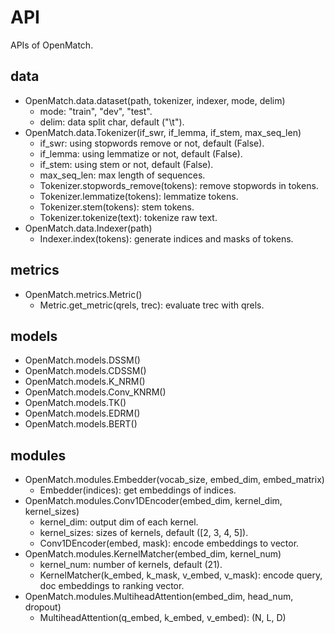 # API
APIs of OpenMatch.

## data
* OpenMatch.data.dataset(path, tokenizer, indexer, mode, delim)
    * mode: "train", "dev", "test".
    * delim: data split char, default ("\t").
* OpenMatch.data.Tokenizer(if\_swr, if\_lemma, if\_stem, max\_seq\_len)
    * if\_swr: using stopwords remove or not, default (False).
    * if\_lemma: using lemmatize or not, default (False).
    * if\_stem: using stem or not, default (False).
    * max\_seq\_len: max length of sequences.
    * Tokenizer.stopwords\_remove(tokens): remove stopwords in tokens.
    * Tokenizer.lemmatize(tokens): lemmatize tokens.
    * Tokenizer.stem(tokens): stem tokens.
    * Tokenizer.tokenize(text): tokenize raw text.
* OpenMatch.data.Indexer(path)
    * Indexer.index(tokens): generate indices and masks of tokens.

## metrics
* OpenMatch.metrics.Metric()
    * Metric.get\_metric(qrels, trec): evaluate trec with qrels.

## models
* OpenMatch.models.DSSM()
* OpenMatch.models.CDSSM()
* OpenMatch.models.K\_NRM()
* OpenMatch.models.Conv\_KNRM()
* OpenMatch.models.TK()
* OpenMatch.models.EDRM()
* OpenMatch.models.BERT()

## modules
* OpenMatch.modules.Embedder(vocab\_size, embed\_dim, embed\_matrix)
    * Embedder(indices): get embeddings of indices.
* OpenMatch.modules.Conv1DEncoder(embed\_dim, kernel\_dim, kernel\_sizes)
    * kernel\_dim: output dim of each kernel.
    * kernel\_sizes: sizes of kernels, default ([2, 3, 4, 5]).
    * Conv1DEncoder(embed, mask): encode embeddings to vector.
* OpenMatch.modules.KernelMatcher(embed\_dim, kernel\_num)
    * kernel\_num: number of kernels, default (21).
    * KernelMatcher(k\_embed, k\_mask, v\_embed, v\_mask): encode query, doc embeddings to ranking vector.
* OpenMatch.modules.MultiheadAttention(embed\_dim, head\_num, dropout)
    * MultiheadAttention(q\_embed, k\_embed, v\_embed): (N, L, D)
